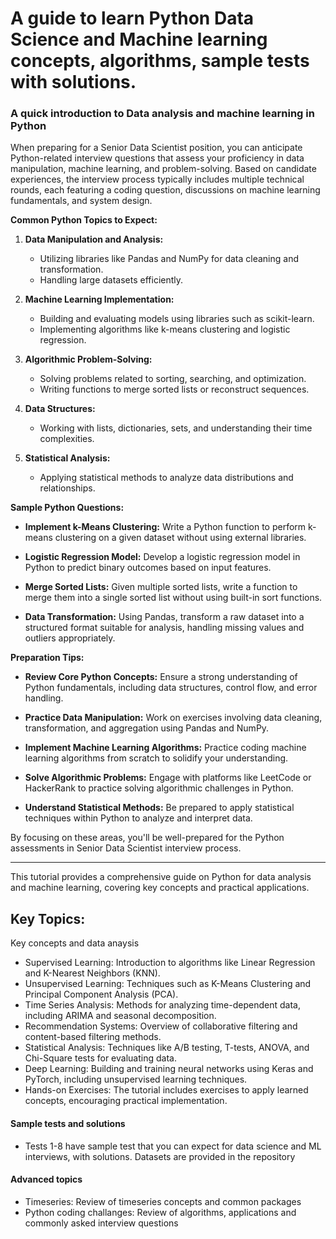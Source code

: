 # A guide to learn Python Data Science and Machine learning concepts, algorithms, sample tests with solutions.

### A quick introduction to Data analysis and machine learning in Python 


When preparing for a Senior Data Scientist position, you can anticipate Python-related interview questions that assess your proficiency in data manipulation, machine learning, and problem-solving.     Based on candidate experiences, the interview process typically includes multiple technical rounds, each featuring a coding question, discussions on machine learning fundamentals, and system design.   

**Common Python Topics to Expect:**

1. **Data Manipulation and Analysis:**
   -    Utilizing libraries like Pandas and NumPy for data cleaning and transformation. 
   -    Handling large datasets efficiently. 

2. **Machine Learning Implementation:**
   -    Building and evaluating models using libraries such as scikit-learn. 
   -    Implementing algorithms like k-means clustering and logistic regression.    

3. **Algorithmic Problem-Solving:**
   -    Solving problems related to sorting, searching, and optimization. 
   -    Writing functions to merge sorted lists or reconstruct sequences.    

4. **Data Structures:**
   -    Working with lists, dictionaries, sets, and understanding their time complexities. 

5. **Statistical Analysis:**
   -    Applying statistical methods to analyze data distributions and relationships. 

**Sample Python Questions:**

-    **Implement k-Means Clustering:** Write a Python function to perform k-means clustering on a given dataset without using external libraries.    

-    **Logistic Regression Model:** Develop a logistic regression model in Python to predict binary outcomes based on input features.   

-    **Merge Sorted Lists:** Given multiple sorted lists, write a function to merge them into a single sorted list without using built-in sort functions.    

-    **Data Transformation:** Using Pandas, transform a raw dataset into a structured format suitable for analysis, handling missing values and outliers appropriately. 

**Preparation Tips:**

-    **Review Core Python Concepts:** Ensure a strong understanding of Python fundamentals, including data structures, control flow, and error handling. 

-    **Practice Data Manipulation:** Work on exercises involving data cleaning, transformation, and aggregation using Pandas and NumPy. 

-    **Implement Machine Learning Algorithms:** Practice coding machine learning algorithms from scratch to solidify your understanding. 

-    **Solve Algorithmic Problems:** Engage with platforms like LeetCode or HackerRank to practice solving algorithmic challenges in Python. 

-    **Understand Statistical Methods:** Be prepared to apply statistical techniques within Python to analyze and interpret data. 

   By focusing on these areas, you'll be well-prepared for the Python assessments in Senior Data Scientist interview process.  


---


This tutorial provides a comprehensive guide on Python for data analysis and machine learning, covering key concepts and practical applications.

## Key Topics:

Key concepts and data anaysis 
* Supervised Learning: Introduction to algorithms like Linear Regression and K-Nearest Neighbors (KNN).
* Unsupervised Learning: Techniques such as K-Means Clustering and Principal Component Analysis (PCA).
* Time Series Analysis: Methods for analyzing time-dependent data, including ARIMA and seasonal decomposition.
* Recommendation Systems: Overview of collaborative filtering and content-based filtering methods.
* Statistical Analysis: Techniques like A/B testing, T-tests, ANOVA, and Chi-Square tests for evaluating data.
* Deep Learning: Building and training neural networks using Keras and PyTorch, including unsupervised learning techniques.
* Hands-on Exercises: The tutorial includes exercises to apply learned concepts, encouraging practical implementation.

#### Sample tests and solutions
* Tests 1-8 have sample test that you can expect for data science and ML interviews, with solutions. Datasets are provided in the repository

#### Advanced topics 
* Timeseries: Review of timeseries concepts and common packages
* Python coding challanges: Review of algorithms, applications and commonly asked interview questions  


